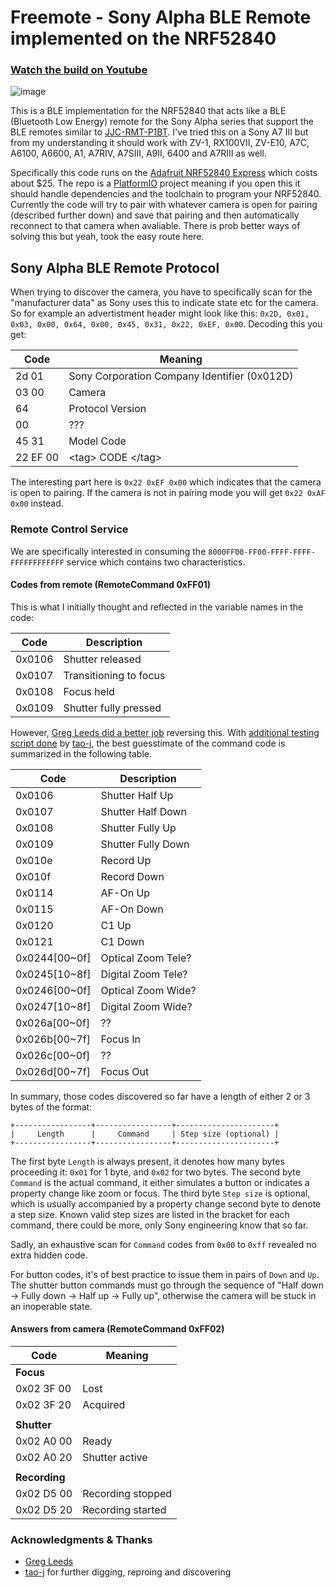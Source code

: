 # Freemote - Sony Alpha BLE Remote implemented on the NRF52840

### [Watch the build on Youtube](https://www.youtube.com/watch?v=G_nyD2bTs7A)

![image](https://raw.githubusercontent.com/coral/freemote/master/_freemote_photo.jpg)

This is a BLE implementation for the NRF52840 that acts like a BLE (Bluetooth Low Energy) remote for the Sony Alpha series that support the BLE remotes similar to [JJC-RMT-P1BT](https://www.amazon.com/JJC-RMT-P1BT-Bluetooth-Wireless-Commander/dp/B08CR1QPKQ). I've tried this on a Sony A7 III but from my understanding it should work with ZV-1, RX100VII, ZV-E10, A7C, A6100, A6600, A1, A7RIV, A7SIII, A9II, 6400 and A7RIII as well.

Specifically this code runs on the [Adafruit NRF52840 Express](https://www.adafruit.com/product/4062) which costs about $25. The repo is a [PlatformIO](https://platformio.org/) project meaning if you open this it should handle dependencies and the toolchain to program your NRF52840. Currently the code will try to pair with whatever camera is open for pairing (described further down) and save that pairing and then automatically reconnect to that camera when avaliable. There is prob better ways of solving this but yeah, took the easy route here.

## Sony Alpha BLE Remote Protocol

When trying to discover the camera, you have to specifically scan for the "manufacturer data" as Sony uses this to indicate state etc for the camera. So for example an advertistment header might look like this: `0x2D, 0x01, 0x03, 0x00, 0x64, 0x00, 0x45, 0x31, 0x22, 0xEF, 0x00`. Decoding this you get:

| Code     | Meaning                                      |
|----------|----------------------------------------------|
| 2d 01    | Sony Corporation Company Identifier (0x012D) |
| 03 00    | Camera                                       |
| 64       | Protocol Version                             |
| 00       | ???                                          |
| 45 31    | Model Code                                   |
| 22 EF 00 | \<tag> CODE \</tag>                            |

The interesting part here is `0x22 0xEF 0x00` which indicates that the camera is open to pairing. If the camera is not in pairing mode you will get `0x22 0xAF 0x00` instead.

### Remote Control Service

We are specifically interested in consuming the `8000FF00-FF00-FFFF-FFFF-FFFFFFFFFFFF` service which contains two characteristics. 

#### Codes from remote (RemoteCommand 0xFF01)

This is what I initially thought and reflected in the variable names in the code:

| Code   | Description            |
|--------|------------------------|
| 0x0106 | Shutter released       |
| 0x0107 | Transitioning to focus |
| 0x0108 | Focus held             |
| 0x0109 | Shutter fully pressed  |

However, [Greg Leeds did a better job](https://gregleeds.com/reverse-engineering-sony-camera-bluetooth/) reversing this. With [additional testing script done](./protocol/ble-test.py) by [tao-j](https://github.com/tao-j), the best guesstimate of the command code is summarized in the following table. 

| Code     | Description     | 
| -------- | --------------- | 
| 0x0106   | Shutter Half Up   | 
| 0x0107   | Shutter Half Down | 
| 0x0108   | Shutter Fully Up  | 
| 0x0109   | Shutter Fully Down| 
| 0x010e   | Record Up   | 
| 0x010f   | Record Down  | 
| 0x0114   | AF-On Up    | 
| 0x0115   | AF-On Down  | 
| 0x0120   | C1 Up           | 
| 0x0121   | C1 Down         | 
| 0x0244[00~0f] | Optical Zoom Tele? | 
| 0x0245[10~8f] | Digital Zoom Tele? | 
| 0x0246[00~0f] | Optical Zoom Wide? | 
| 0x0247[10~8f] | Digital Zoom Wide? | 
| 0x026a[00~0f] | ??  | 
| 0x026b[00~7f] | Focus In   | 
| 0x026c[00~0f] | ??  | 
| 0x026d[00~7f] | Focus Out  | 

In summary, those codes discovered so far have a length of either 2 or 3 bytes of the format:
```
+-----------------+-----------------+----------------------+
|     Length      |     Command     | Step size (optional) |
+-----------------+-----------------+----------------------+

```

The first byte `Length` is always present, it denotes how many bytes proceeding it: `0x01` for 1 byte, and `0x02` for two bytes. 
The second byte `Command` is the actual command, it either simulates a button or indicates a property change like zoom or focus.
The third byte `Step size` is optional, which is usually accompanied by a property change second byte to denote a step size. Known valid step sizes are listed in the bracket for each command, there could be more, only Sony engineering know that so far. 

Sadly, an exhaustive scan for `Command` codes from `0x00` to `0xff` revealed no extra hidden code.

For button codes, it's of best practice to issue them in pairs of `Down` and `Up`.
The shutter button commands must go through the sequence of "Half down -> Fully down -> Half up -> Fully up", otherwise the camera will be stuck in an inoperable state.


#### Answers from camera (RemoteCommand 0xFF02)

| Code          | Meaning           |
|---------------|-------------------|
| **Focus**     |                   |
| 0x02 3F 00    | Lost              |
| 0x02 3F 20    | Acquired          |
|               |                   |
| **Shutter**   |                   |
| 0x02 A0 00    | Ready             |
| 0x02 A0 20    | Shutter active    |
|               |                   |
| **Recording** |                   |
| 0x02 D5 00    | Recording stopped |
| 0x02 D5 20    | Recording started |


### Acknowledgments & Thanks

- [Greg Leeds](https://gregleeds.com/reverse-engineering-sony-camera-bluetooth/)
- [tao-j](https://github.com/tao-j) for further digging, reproing and discovering
